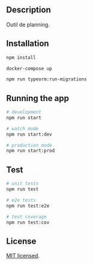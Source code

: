 

## Description

Outil de planning.

## Installation

```bash
npm install
```

```bash
docker-compose up
```

```bash
npm run typeorm:run-migrations
```

## Running the app

```bash
# development
npm run start

# watch mode
npm run start:dev

# production mode
npm run start:prod
```

## Test

```bash
# unit tests
npm run test

# e2e tests
npm run test:e2e

# test coverage
npm run test:cov
```



## License

[MIT licensed](LICENSE).
